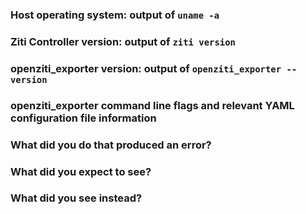 <!--
	For bug reports, please fill out the below fields and provide as much detail
	as possible about your issue.  For feature requests, you may omit the
	following template.
-->
### Host operating system: output of `uname -a`

### Ziti Controller version: output of `ziti version`

### openziti_exporter version: output of `openziti_exporter --version`
<!-- If building from source, run `make` first. -->

### openziti_exporter command line flags and relevant YAML configuration file information
<!-- Please list all of the command line flags -->

### What did you do that produced an error?

### What did you expect to see?

### What did you see instead?
